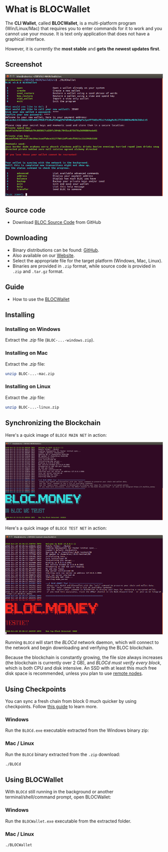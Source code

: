 # **What is BLOCWallet**

The **CLI Wallet**, called **BLOCWallet**, is a multi-platform program (Win/Linux/Mac) that requires you to enter commands for it to work and you cannot use your mouse. It is text only application that does not have a graphical interface.

However, it is currently the **most stable** and **gets the newest updates first**.

## **Screenshot**

![blocwallet](images/BlocWallet/BLOCWallet_v3.0.0.png)

## **Source code**

* Download [BLOC Source Code](https://github.com/furiousteam/BLOC.git) from GitHub

## **Downloading**

* Binary distributions can be found: [GitHub](https://github.com/furiousteam/BLOC/releases/latest).
* Also available on our [Website](https://bloc.money/download).
* Select the appropriate file for the target platform (Windows, Mac, Linux).
* Binaries are provided in `.zip` format, while source code is provided in `.zip` and `.tar.gz` format.

## **Guide**

* How to use the [BLOCWallet](../BLOCWallet-how-to-use.md)

## **Installing**

### Installing on Windows

Extract the *.zip* file (`BLOC-...-windows.zip`).

### Installing on Mac

Extract the *.zip* file:

```bash
unzip BLOC-...-mac.zip
```

### Installing on Linux

Extract the *.zip* file:

```bash
unzip BLOC-...-linux.zip
```

## **Synchronizing the Blockchain**

Here's a quick image of `BLOCd MAIN NET` in action:

![BLOCd MAIN NET](images/BLOCd/BLOC-MAINNET-3.0.0.1.png)

Here's a quick image of `BLOCd TEST NET` in action:

![BLOCd TEST NET](images/BLOCd/BLOC-TESTNET-3.0.0.1.jpg)

Running `BLOCd` will start the *BLOCd* network daemon, which will connect to the network and begin downloading and verifying the BLOC blockchain.  

Because the blockchain is constantly growing, the file size always increases (the blockchain is currently over 2 GB), and *BLOCd must verify every block*, which is both CPU and disk intensive. An SSD with at least this much free disk space is recommended, unless you plan to use [remote nodes](../Using-remote-nodes). 

## **Using Checkpoints**

You can sync a fresh chain from block 0 much quicker by using checkpoints. Follow [this guide](../Using-checkpoints-for-BLOCd.md) to learn more.

### Windows

Run the `BLOCd.exe` executable extracted from the Windows binary zip:

### Mac / Linux

Run the `BLOCd` binary extracted from the `.zip` download:

```bash
./BLOCd
```

## **Using BLOCWallet**

With `BLOCd` still running in the background or another terminal/shell/command prompt, open BLOCWallet:

### Windows

Run the `BLOCWallet.exe` executable from the extracted folder.

### Mac / Linux

```bash
./BLOCWallet
```